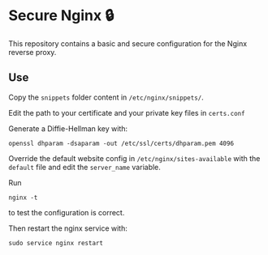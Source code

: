 # Secure Nginx 🔒

This repository contains a basic and secure configuration for the Nginx reverse proxy.

## Use

Copy the `snippets` folder content in `/etc/nginx/snippets/`.

Edit the path to your certificate and your private key files in `certs.conf`

Generate a Diffie-Hellman key with:
```shell
openssl dhparam -dsaparam -out /etc/ssl/certs/dhparam.pem 4096
```

Override the default website config in `/etc/nginx/sites-available` with the `default` file and edit the `server_name` variable.

Run 
```shell
nginx -t
```
to test the configuration is correct.

Then restart the nginx service with: 
```shell
sudo service nginx restart
```
